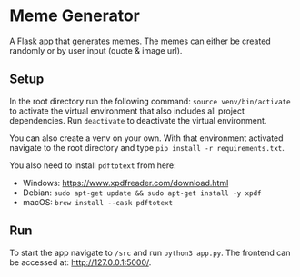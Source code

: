 # Meme Generator

A Flask app that generates memes. The memes can either be created randomly or by user input (quote & image url).

## Setup

In the root directory run the following command: `source venv/bin/activate` to activate the virtual environment that also includes all project dependencies. Run `deactivate` to deactivate the virtual environment.

You can also create a venv on your own. With that environment activated navigate to the root directory and type `pip install -r requirements.txt`.

You also need to install `pdftotext` from here:

- Windows: https://www.xpdfreader.com/download.html
- Debian: `sudo apt-get update && sudo apt-get install -y xpdf`
- macOS: `brew install --cask pdftotext`

## Run

To start the app navigate to `/src` and run `python3 app.py`. The frontend can be accessed at: http://127.0.0.1:5000/.
